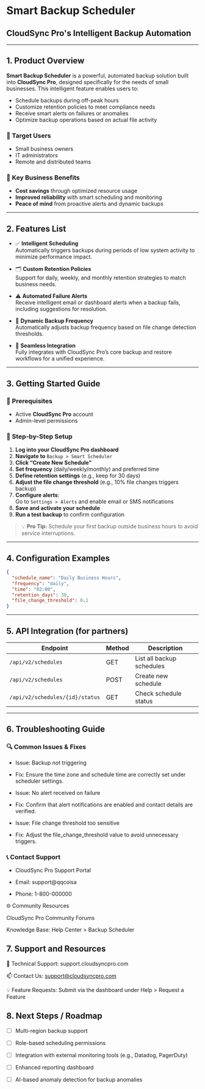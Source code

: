 # Smart Backup Scheduler
## CloudSync Pro's Intelligent Backup Automation

---

## 1. Product Overview

**Smart Backup Scheduler** is a powerful, automated backup solution built into **CloudSync Pro**, designed specifically for the needs of small businesses. This intelligent feature enables users to:

- Schedule backups during off-peak hours
- Customize retention policies to meet compliance needs
- Receive smart alerts on failures or anomalies
- Optimize backup operations based on actual file activity

### 🎯 Target Users
- Small business owners
- IT administrators
- Remote and distributed teams

### 💼 Key Business Benefits
- **Cost savings** through optimized resource usage
- **Improved reliability** with smart scheduling and monitoring
- **Peace of mind** from proactive alerts and dynamic backups

---

## 2. Features List

- ✅ **Intelligent Scheduling**  
  Automatically triggers backups during periods of low system activity to minimize performance impact.

- 🗂️ **Custom Retention Policies**  
  Support for daily, weekly, and monthly retention strategies to match business needs.

- ⚠️ **Automated Failure Alerts**  
  Receive intelligent email or dashboard alerts when a backup fails, including suggestions for resolution.

- 🔄 **Dynamic Backup Frequency**  
  Automatically adjusts backup frequency based on file change detection thresholds.

- 🔌 **Seamless Integration**  
  Fully integrates with CloudSync Pro’s core backup and restore workflows for a unified experience.

---

## 3. Getting Started Guide

### 📌 Prerequisites
- Active **CloudSync Pro** account
- Admin-level permissions

### 🚀 Step-by-Step Setup

1. **Log into your CloudSync Pro dashboard**
2. **Navigate to** `Backup > Smart Scheduler`
3. **Click “Create New Schedule”**
4. **Set frequency** (daily/weekly/monthly) and preferred time
5. **Define retention settings** (e.g., keep for 30 days)
6. **Adjust the file change threshold** (e.g., 10% file changes triggers backup)
7. **Configure alerts**:  
   Go to `Settings > Alerts` and enable email or SMS notifications
8. **Save and activate your schedule**
9. **Run a test backup** to confirm configuration

> 💡 **Pro Tip:** Schedule your first backup outside business hours to avoid service interruptions.

---

## 4. Configuration Examples

```json
{
  "schedule_name": "Daily Business Hours",
  "frequency": "daily",
  "time": "02:00",
  "retention_days": 30,
  "file_change_threshold": 0.1
}
```
---
## 5. API Integration (for partners)
| Endpoint                        | Method | Description               |
| ------------------------------- | ------ | ------------------------- |
| `/api/v2/schedules`             | GET    | List all backup schedules |
| `/api/v2/schedules`             | POST   | Create new schedule       |
| `/api/v2/schedules/{id}/status` | GET    | Check schedule status     |


---



## 6. Troubleshooting Guide


### 🔍 Common Issues & Fixes

- Issue: Backup not triggering
- Fix: Ensure the time zone and schedule time are correctly set under scheduler settings.

- Issue: No alert received on failure
- Fix: Confirm that alert notifications are enabled and contact details are verified.

- Issue: File change threshold too sensitive
- Fix: Adjust the file_change_threshold value to avoid unnecessary triggers.

### 📞 Contact Support

- CloudSync Pro Support Portal

- Email: support@qqcoisa

- Phone: 1-800-000000

🌐 Community Resources

CloudSync Pro Community Forums

Knowledge Base: Help Center > Backup Scheduler

## 7. Support and Resources

🔧 Technical Support: support.cloudsyncpro.com

📫 Contact Us: support@cloudsyncpro.com

💡 Feature Requests: Submit via the dashboard under Help > Request a Feature

## 8. Next Steps / Roadmap

- [ ] Multi-region backup support

- [ ] Role-based scheduling permissions

 - [ ] Integration with external monitoring tools (e.g., Datadog, PagerDuty)

- [ ] Enhanced reporting dashboard

 - [ ] AI-based anomaly detection for backup anomalies
